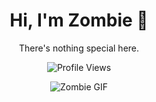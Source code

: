 <div align="center">

# Hi, I'm Zombie 👋
There's nothing special here.

![Profile Views](https://komarev.com/ghpvc/?username=Sociopath&color=blue)

![Zombie GIF](https://media1.tenor.com/m/skMrbH5h8oEAAAAd/grave-dark.gif)

</div>
